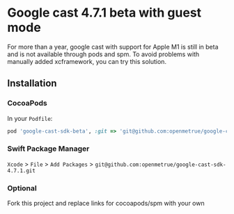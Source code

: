 # Google cast 4.7.1 beta with guest mode

For more than a year, google cast with support for Apple M1 is still in beta and is not available through pods and spm. To avoid problems with manually added xcframework, you can try this solution.

## Installation

### CocoaPods

In your `Podfile`:

```ruby
pod 'google-cast-sdk-beta', :git => 'git@github.com:openmetrue/google-cast-sdk-4.7.1.git'
```

### Swift Package Manager

`Xcode` > `File` > `Add Packages` > `git@github.com:openmetrue/google-cast-sdk-4.7.1.git`

### Optional

Fork this project and replace links for cocoapods/spm with your own
